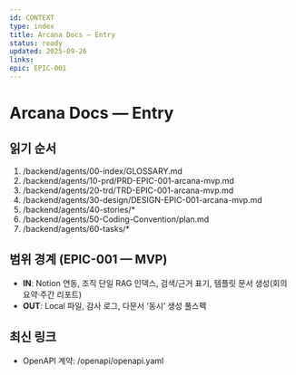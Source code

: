 ```yaml
---
id: CONTEXT
type: index
title: Arcana Docs — Entry
status: ready
updated: 2025-09-26
links:
epic: EPIC-001
---
```

# Arcana Docs — Entry


## 읽기 순서
1) /backend/agents/00-index/GLOSSARY.md
2) /backend/agents/10-prd/PRD-EPIC-001-arcana-mvp.md
3) /backend/agents/20-trd/TRD-EPIC-001-arcana-mvp.md
4) /backend/agents/30-design/DESIGN-EPIC-001-arcana-mvp.md
5) /backend/agents/40-stories/*
6) /backend/agents/50-Coding-Convention/plan.md
7) /backend/agents/60-tasks/*



## 범위 경계 (EPIC-001 — MVP)
- **IN**: Notion 연동, 조직 단일 RAG 인덱스, 검색/근거 표기, 템플릿 문서 생성(회의 요약·주간 리포트)
- **OUT**: Local 파일, 감사 로그, 다문서 ‘동시’ 생성 풀스펙


## 최신 링크
- OpenAPI 계약: /openapi/openapi.yaml